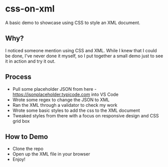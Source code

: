 # css-on-xml
A basic demo to showcase using CSS to style an XML document.

## Why?
I noticed someone mention using CSS and XML. While I knew that I could be done, I've never done it myself, so I put together a small demo just to see it in action and try it out.

## Process
- Pull some placeholder JSON from here - https://jsonplaceholder.typicode.com into VS Code
- Wrote some regex to change the JSON to XML
- Ran the XML through a validator to check my work
- Wrote some basic styles to add the css to the XML document
- Tweaked styles from there with a focus on responsive design and CSS grid box

## How to Demo
- Clone the repo
- Open up the XML file in your browser
- Enjoy!
